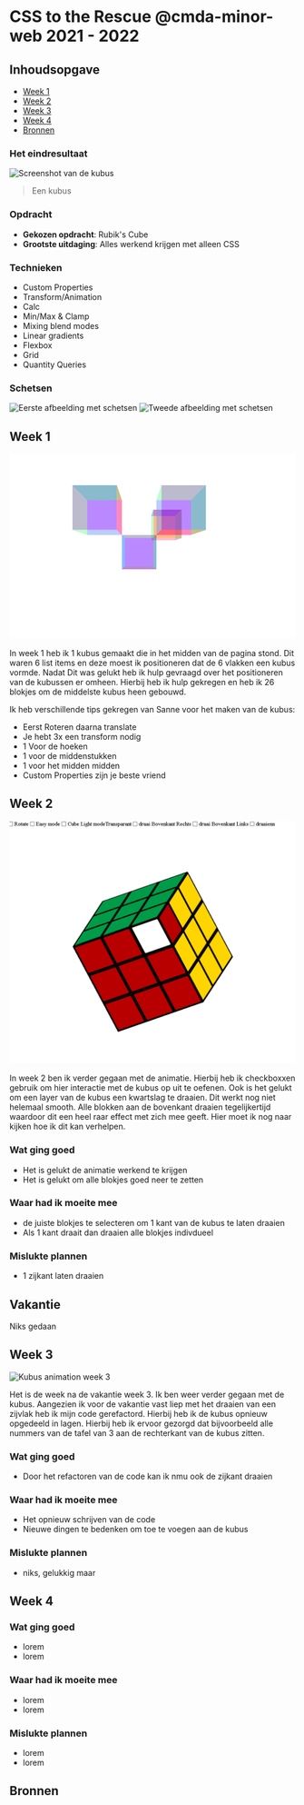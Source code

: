 # CSS to the Rescue @cmda-minor-web 2021 - 2022

## Inhoudsopgave

- [Week 1](#week-1)
- [Week 2](#week-2)
- [Week 3](#week-3)
- [Week 4](#week-4)
- [Bronnen](#bronnen)


### Het eindresultaat

![Screenshot van de kubus]()

> Een kubus 

### Opdracht

- **Gekozen opdracht**: Rubik's Cube
- **Grootste uitdaging**: Alles werkend krijgen met alleen CSS

### Technieken

- Custom Properties
- Transform/Animation
- Calc
- Min/Max & Clamp
- Mixing blend modes
- Linear gradients
- Flexbox
- Grid
- Quantity Queries

### Schetsen

![Eerste afbeelding met schetsen]()
![Tweede afbeelding met schetsen]()

## Week 1

![Screenshot van week 1](https://github.com/basv1996/css-to-the-rescue-2122/blob/main/docs/img/wiki_img/Schets_kubus_layout_week1.png?raw=true)

In week 1 heb ik 1 kubus gemaakt die in het midden van de pagina stond. Dit waren 6 list items en deze moest ik positioneren dat de 6 vlakken een kubus vormde. 
Nadat Dit was gelukt heb ik hulp gevraagd over het positioneren van de kubussen er omheen. Hierbij heb ik hulp gekregen en heb ik 26 blokjes om de middelste kubus heen gebouwd.

Ik heb verschillende tips gekregen van Sanne voor het maken van de kubus:

* Eerst Roteren daarna translate
* Je hebt 3x een transform nodig
* 1 Voor de hoeken
* 1 voor de middenstukken
* 1 voor het midden midden
* Custom Properties zijn je beste vriend 


## Week 2

![Screenshot van week 2](https://raw.githubusercontent.com/basv1996/css-to-the-rescue-2122/main/docs/img/wiki_img/Schets_kubus_layout_week2.png)

In week 2 ben ik verder gegaan met de animatie. Hierbij heb ik checkboxxen gebruik om hier interactie met de kubus op uit te oefenen. Ook is het gelukt om een layer van de kubus een kwartslag te draaien. Dit werkt nog niet helemaal smooth. Alle blokken aan de bovenkant draaien tegelijkertijd waardoor dit een heel raar effect met zich mee geeft. Hier moet ik nog naar kijken hoe ik dit kan verhelpen.


### Wat ging goed

- Het is gelukt de animatie werkend te krijgen
- Het is gelukt om alle blokjes goed neer te zetten


### Waar had ik moeite mee

- de juiste blokjes te selecteren om 1 kant van de kubus te laten draaien
- Als 1 kant draait dan draaien alle blokjes indivdueel


### Mislukte plannen

- 1 zijkant laten draaien

## Vakantie

Niks gedaan


## Week 3

![Kubus animation week 3](https://raw.githubusercontent.com/basv1996/css-to-the-rescue-2122/main/docs/img/wiki_img/Kubus_animation_week3.gif)

Het is de week na de vakantie week 3. Ik ben weer verder gegaan met de kubus. Aangezien ik voor de vakantie vast liep met het draaien van een zijvlak heb ik mijn code gerefactord. Hierbij heb ik de kubus opnieuw opgedeeld in lagen. Hierbij heb ik ervoor gezorgd dat bijvoorbeeld alle nummers van de tafel van 3 aan de rechterkant van de kubus zitten.


### Wat ging goed

- Door het refactoren van de code kan ik nmu ook de zijkant draaien


### Waar had ik moeite mee

- Het opnieuw schrijven van de code
- Nieuwe dingen te bedenken om toe te voegen aan de kubus


### Mislukte plannen

- niks, gelukkig maar

## Week 4



### Wat ging goed

- lorem
- lorem


### Waar had ik moeite mee

- lorem
- lorem


### Mislukte plannen

- lorem
- lorem




## Bronnen

